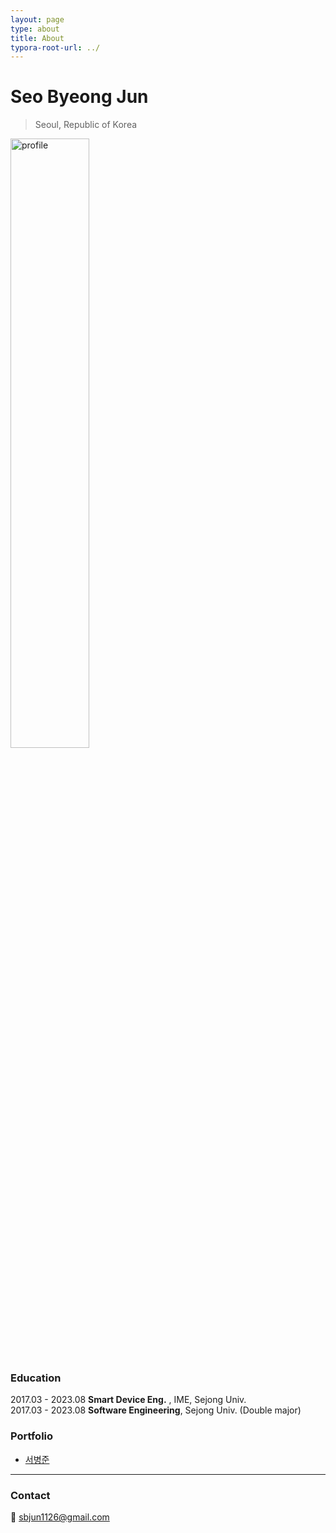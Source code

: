 ```yaml
---
layout: page
type: about
title: About
typora-root-url: ../
---
```




  

  

  

# Seo Byeong Jun

> Seoul, Republic of Korea



<img src="/assets/images/about_profile3.JPG" alt="profile" style="width:50%"/>





### Education

2017.03 - 2023.08  	**Smart Device Eng.** , IME, Sejong Univ.  
2017.03 - 2023.08  	**Software Engineering**, Sejong Univ. (Double major) 



### Portfolio

- [서병준](https://givenbottle.notion.site/PORTFOLIO-9fe6a6a3ff9342518a4a963fcfa5a18b)





---



### Contact

📧      sbjun1126@gmail.com



